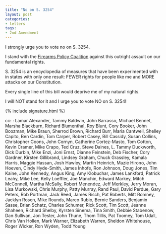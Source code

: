 ```yaml
---
title: "No on S. 3254"
layout: post
categories:
- letters
tags:
- 2nd Amendment
---
```


I strongly urge you to vote no on S. 3254.

I stand with the [Firearms Policy Coalition](https://www.firearmspolicy.org/) against this outright assault on our fundamental rights.

S. 3254 is an encyclopedia of measures that have been experimented with in states with only one result: FEWER rights for people like me and MORE attacks on our Constitution.

Every single line of this bill would deprive me of my natural rights.

I will NOT stand for it and I urge you to vote NO on S. 3254!

{% include signature.html %}

cc:
: Lamar Alexander, Tammy Baldwin, John Barrasso, Michael Bennet, Marsha Blackburn, Richard Blumenthal, Roy Blunt, Cory Booker, John Boozman, Mike Braun, Sherrod Brown, Richard Burr, Maria Cantwell, Shelley Capito, Ben Cardin, Tom Carper, Robert Casey, Bill Cassidy, Susan Collins, Christopher Coons, John Cornyn, Catherine Cortez-Masto, Tom Cotton, Kevin Cramer, Mike Crapo, Ted Cruz, Steve Daines, L. Tammy Duckworth, Dick Durbin, Mike Enzi, Joni Ernst, Dianne Feinstein, Deb Fischer, Cory Gardner, Kirsten Gillibrand, Lindsey Graham, Chuck Grassley, Kamala Harris, Maggie Hassan, Josh Hawley, Martin Heinrich, Mazie Hirono, John Hoeven, Cindy Hyde-Smith, James Inhofe, Ron Johnson, Doug Jones, Tim Kaine, John Kennedy, Angus King, Amy Klobuchar, James Lankford, Patrick Leahy, Mike Lee, Kelly Loeffler, Joe Manchin, Edward Markey, Mitch McConnell, Martha McSally, Robert Menendez, Jeff Merkley, Jerry Moran, Lisa Murkowski, Chris Murphy, Patty Murray, Rand Paul, David Perdue, Gary Peters, Rob Portman, Jack Reed, James Risch, Pat Roberts, Mitt Romney, Jacklyn Rosen, Mike Rounds, Marco Rubio, Bernie Sanders, Benjamin Sasse, Brian Schatz, Charles Schumer, Rick Scott, Tim Scott, Jeanne Shaheen, Richard Shelby, Kyrsten Sinema, Tina Smith, Debbie Stabenow, Dan Sullivan, Jon Tester, John Thune, Thom Tillis, Pat Toomey, Tom Udall, Chris Van Hollen, Mark Warner, Elizabeth Warren, Sheldon Whitehouse, Roger Wicker, Ron Wyden, Todd Young
